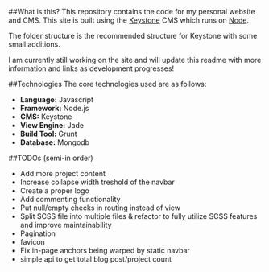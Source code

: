 ##What is this?
This repository contains the code for my personal website and CMS. This site is built using the [Keystone](http://keystonejs.com/) CMS which runs on [Node](https://nodejs.org/en/). 

The folder structure is the recommended structure for Keystone with some small
additions.

I am currently still working on the site and will update this readme with more information and links as development progresses!

##Technologies
The core technologies used are as follows:
- **Language:** Javascript
- **Framework:** Node.js
- **CMS:** Keystone
- **View Engine:** Jade
- **Build Tool:** Grunt 
- **Database:** Mongodb

##TODOs (semi-in order)
- Add more project content
- Increase collapse width treshold of the navbar
- Create a proper logo
- Add commenting functionality
- Put null/empty checks in routing instead of view
- Split SCSS file into multiple files & refactor to fully utilize SCSS features
  and improve maintainability
- Pagination
- favicon
- Fix in-page anchors being warped by static navbar
- simple api to get total blog post/project count
